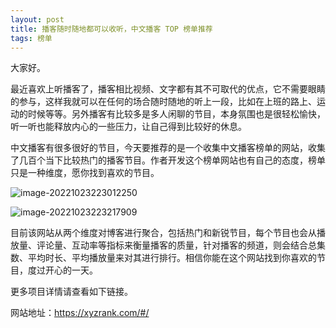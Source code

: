 ```yaml
---
layout: post
title: 播客随时随地都可以收听，中文播客 TOP 榜单推荐
tags: 榜单
---
```


大家好。

最近喜欢上听播客了，播客相比视频、文字都有其不可取代的优点，它不需要眼睛的参与，这样我就可以在任何的场合随时随地的听上一段，比如在上班的路上、运动的时候等等。另外播客有比较多是多人闲聊的节目，本身氛围也是很轻松愉快，听一听也能释放内心的一些压力，让自己得到比较好的休息。

中文播客有很多很好的节目，今天要推荐的是一个收集中文播客榜单的网站，收集了几百个当下比较热门的播客节目。作者开发这个榜单网站也有自己的态度，榜单只是一种维度，愿你找到喜欢的节目。

![image-20221023223012250](https://7465-test-3c9b5e-1-1301419220.tcb.qcloud.la/images/compress_image-20221023223012250.png)

![image-20221023223217909](https://7465-test-3c9b5e-1-1301419220.tcb.qcloud.la/images/compress_image-20221023223217909.png)

目前该网站从两个维度对博客进行聚合，包括热门和新锐节目，每个节目也会从播放量、评论量、互动率等指标来衡量播客的质量，针对播客的频道，则会结合总集数、平均时长、平均播放量来对其进行排行。相信你能在这个网站找到你喜欢的节目，度过开心的一天。

更多项目详情请查看如下链接。

网站地址：https://xyzrank.com/#/
